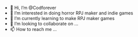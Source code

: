 - 👋 Hi, I’m @Codforever
- 👀 I’m interested in doing horror RPJ maker and indie games 
- 🌱 I’m currently learning to make RPJ maker games
- 💞️ I’m looking to collaborate on ...
- 📫 How to reach me ...

<!---
Codforever/Codforever is a ✨ special ✨ repository because its `README.md` (this file) appears on your GitHub profile.
You can click the Preview link to take a look at your changes.
--->
